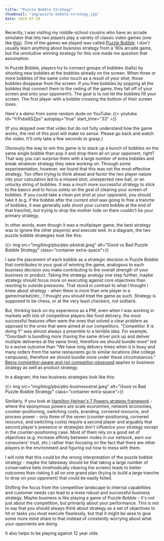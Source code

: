 ```yaml
---
title: "Puzzle Bobble Strategy"
thumbnail: "img/puzzle-bobble-strategy.jpg"
date: 2023-07-18
---
```

Recently, I was visiting my middle-school cousins who have an arcade simulator that lets two players play a variety of classic video games (one like [this](https://a.co/d/hJeHHxd)). One of the games we played was called [Puzzle Bobble](https://en.wikipedia.org/wiki/Puzzle_Bobble). I don't usually learn anything about business strategy from a '90s arcade game, but the unintuitive winning strategy for this one made me question that assumption.

In Puzzle Bobble, players try to connect groups of bobbles (balls) by shooting new bobbles at the bobbles already on the screen. When three or more bobbles of the same color touch as a result of your shot, those bobbles disappear from the screen. If you free bobbles by popping all the bobbles that connect them to the ceiling of the game, they fall off of your screen and onto your opponent’s. The goal is to not let the bobbles fill your screen. The first player with a bobble crossing the bottom of their screen loses.

<!--more-->

Here's a demo from some random dude on YouTube:
{{< youtube id="YrPxbx6SZps" autoplay="true" start_time="33" >}}

(If you skipped over that video but do not fully understand how the game works, the rest of this post will make no sense. Please go back and watch the video. It'll only take a few seconds to grasp.)

Obviously the way to win this game is to stack up a bunch of bobbles on the same single bobble then pop it and drop them all on your opponent, right? That way you can surprise them with a large number of extra bobbles and break whatever strategy they were working on. Through some experimentation, however, we found that this was not the most effective strategy. Too often trying to think ahead and factor the two player nature into your calculation led to a missed shot, unexpected new ball, or an unlucky string of bobbles. It was a much more successful strategy to stick to the basics and to focus solely on the goal of clearing your screen of bobbles. If you could take a clean pot shot at your opponent, you should take it (e.g. if the bobble after the current shot was going to free a tranche of bobbles, it was generally safe shoot your current bobble at the end of that tranche), but trying to drop the mother lode on them couldn't be your primary strategy.

In other words, even though it was a multiplayer game, the best strategy was to ignore the other player(s) and execute well. In a diagram, the two puzzle bobble strategies look like this:

{{< img src="img/blog/pbs/pbs-pbstrat.jpeg" alt="Good vs Bad Puzzle Bobble Strategy" class="container extra-space">}}

I saw the placement of each bobble as a strategic decision in Puzzle Bobble that contributes to your goal of winning the game, analogous to each business decision you make contributing to the overall strength of your business or product. Taking the strategy analogy one step further, maybe strategy should focus more on executing against core objectives than reacting to outside pressures. That stood in contrast to what I thought I knew about strategy - when there is more than one player in a game/market/etc., I thought you should treat the game as such. Strategy is supposed to be chess, or at the very least checkers, not solitaire.

But, thinking back on my experience as a PM, even when I was working in markets with lots of competitive players like food delivery, the most successful features often were the ones that solved a clear problem as opposed to the ones that were aimed at our competitors. "Competitor X is doing Y" was almost always a preamble to a terrible idea. For example, "Doordash is bundling more (having the same driver pick up and deliver multiple deliveries at the same time), therefore we should bundle more" led to a worse outcome than "We have long delivery times when it is busy and many orders from the same restaurants go to similar locations (like college campuses), therefore we should bundle more under these circumstances." [Being competitor-aware and not competitor-obsessed](https://www.lennyspodcast.com/the-10-traits-of-great-pms-how-ai-will-impact-your-product-and-slacks-product-development-process/) applies to business strategy as well as product strategy.

In a diagram, the two business strategies look like this:

{{< img src="img/blog/pbs/pbs-businessstrat.jpeg" alt="Good vs Bad Puzzle Bobble Strategy" class="container extra-space">}}

Similarly, if you look at [Hamilton Helmer's 7 Powers strategy framework](https://7powers.com/) - where the eponymous powers are scale economies, network economies, counter-positioning, switching costs, branding, cornered resource, and process power - only three of the seven (counter-positioning, cornered resource, and switching costs) require a second player and arguably that second player's presence or strategies don't influence your strategy except in the counter-positioning case. Most of them rely on a good set of objectives (e.g. increase affinity between nodes in our network, earn our consumers' trust, etc.) rather than focusing on the fact that there are other players in the environment and figuring out how to mess with them.

I will note that this could be the wrong interpretation of the puzzle bobble strategy - maybe the takeaway should be that taking a large number of conservative bets (methodically clearing the screen) leads to better outcomes than risking it all on one grand plan (trying to build a large tranche to drop on your opponent) that could be easily foiled.

Shifting the focus from the competitive landscape to internal capabilities and customer needs can lead to a more robust and successful business strategy. Maybe business is like playing a game of Puzzle Bobble - it's not just about the competition, but primarily about your performance. This is not to say that you should always think about strategy as a set of objectives to hit or tasks you must execute flawlessly, but that it might be wise to give some more mind share to that instead of constantly worrying about what your opponents are doing.

It also helps to be playing against 12 year olds.